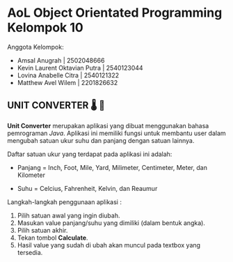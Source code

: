 # AoL Object Orientated Programming Kelompok 10
Anggota Kelompok:
- Amsal Anugrah                 | 2502048666
- Kevin Laurent Oktavian Putra  | 2540123044
- Lovina Anabelle Citra         | 2540121322
- Matthew Avel Wilem            | 2201826632

## UNIT CONVERTER 🌡️ 📏
**Unit Converter** merupakan aplikasi yang dibuat menggunakan bahasa pemrograman *Java*. Aplikasi ini memiliki fungsi untuk membantu user dalam mengubah satuan ukur suhu dan panjang dengan satuan lainnya.

Daftar satuan ukur yang terdapat pada aplikasi ini adalah:

* Panjang = Inch, Foot, Mile, Yard, Milimeter, Centimeter, Meter, dan Kilometer

* Suhu = Celcius, Fahrenheit, Kelvin, dan Reaumur

Langkah-langkah penggunaan aplikasi :
1. Pilih satuan awal yang ingin diubah.
2. Masukan value panjang/suhu yang dimiliki (dalam bentuk angka).
3. Pilih satuan akhir.
4. Tekan tombol **Calculate**.
5. Hasil value yang sudah di ubah akan muncul pada textbox yang tersedia.
